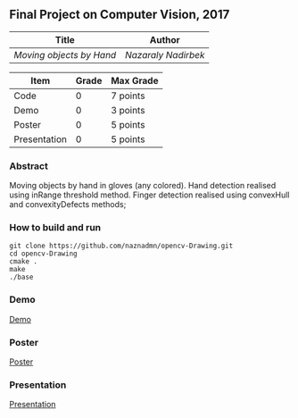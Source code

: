 ## Final Project on Computer Vision, 2017

| Title                          | Author         |
| ------------------------------ | -------------- |
| _Moving objects by Hand_ | _Nazaraly Nadirbek_ |



| Item          | Grade | Max Grade  |
| ------------- | ----- | ---------- |
| Code          | 0     | 7 points   |
| Demo          | 0     | 3 points   |
| Poster        | 0     | 5 points   |
| Presentation  | 0     | 5 points   |

### Abstract
Moving objects by hand in gloves (any colored).
Hand detection realised using inRange threshold method.
Finger detection realised using convexHull and convexityDefects methods;

### How to build and run
```
git clone https://github.com/naznadmn/opencv-Drawing.git
cd opencv-Drawing
cmake .
make
./base
```

### Demo
[Demo](vimeo.com)

### Poster
[Poster](pdf/poster.pdf)

### Presentation
[Presentation](https://docs.google.com/presentation/d/1QufAJ-pEK-7wxdNEVwV2hGzXShk2E0JE-EIqVMZN1NY/edit?usp=sharing)
